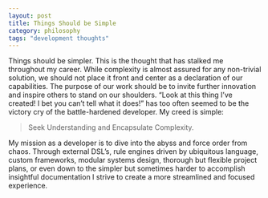```yaml
---
layout: post
title: Things Should be Simple
category: philosophy
tags: "development thoughts"
---
```


Things should be simpler. This is the thought that has stalked me throughout my career. While complexity is almost assured for any non-trivial solution, we should not place it front and center as a declaration of our capabilities. The purpose of our work should be to invite further innovation and inspire others to stand on our shoulders. “Look at this thing I’ve created! I bet you can’t tell what it does!” has too often seemed to be the victory cry of the battle-hardened developer. My creed is simple:

> Seek Understanding and Encapsulate Complexity.

My mission as a developer is to dive into the abyss and force order from chaos. Through external DSL’s, rule engines driven by ubiquitous language, custom frameworks, modular systems design, thorough but flexible project plans, or even down to the simpler but sometimes harder to accomplish insightful documentation I strive to create a more streamlined and focused experience. 

